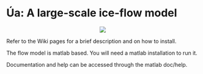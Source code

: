# Úa: A large-scale ice-flow model


<p align="center">
  <img src = "../master/Data/AntarcticaMesh.png">
</p>

Refer to the Wiki pages for a brief description and on how to install.

The flow model is matlab based. You will need a matlab installation to run it.

Documentation and help can be accessed through the matlab doc/help.






